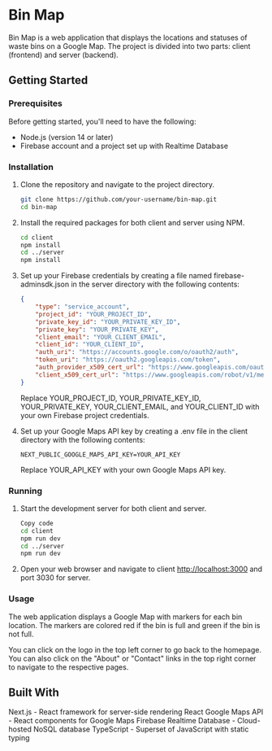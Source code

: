 # Bin Map

Bin Map is a web application that displays the locations and statuses of waste bins on a Google Map. The project is divided into two parts: client (frontend) and server (backend).

## Getting Started

### Prerequisites

Before getting started, you'll need to have the following:

- Node.js (version 14 or later)
- Firebase account and a project set up with Realtime Database

### Installation

1. Clone the repository and navigate to the project directory.

    ```bash
    git clone https://github.com/your-username/bin-map.git
    cd bin-map
    ```

2. Install the required packages for both client and server using NPM.

    ```bash
    cd client
    npm install
    cd ../server
    npm install
    ```

3. Set up your Firebase credentials by creating a file named firebase-adminsdk.json in the server directory with the following contents:

    ```json
    {
        "type": "service_account",
        "project_id": "YOUR_PROJECT_ID",
        "private_key_id": "YOUR_PRIVATE_KEY_ID",
        "private_key": "YOUR_PRIVATE_KEY",
        "client_email": "YOUR_CLIENT_EMAIL",
        "client_id": "YOUR_CLIENT_ID",
        "auth_uri": "https://accounts.google.com/o/oauth2/auth",
        "token_uri": "https://oauth2.googleapis.com/token",
        "auth_provider_x509_cert_url": "https://www.googleapis.com/oauth2/v1/certs",
        "client_x509_cert_url": "https://www.googleapis.com/robot/v1/metadata/x509/ YOUR_CLIENT_EMAIL"
    }
    ```

    Replace YOUR_PROJECT_ID, YOUR_PRIVATE_KEY_ID, YOUR_PRIVATE_KEY, YOUR_CLIENT_EMAIL, and YOUR_CLIENT_ID with your own Firebase project credentials.

4. Set up your Google Maps API key by creating a .env file in the client directory with the following contents:

    ```.env
    NEXT_PUBLIC_GOOGLE_MAPS_API_KEY=YOUR_API_KEY
    ```

    Replace YOUR_API_KEY with your own Google Maps API key.

### Running

1. Start the development server for both client and server.

    ```bash
    Copy code
    cd client
    npm run dev
    cd ../server
    npm run dev
    ```

2. Open your web browser and navigate to client <http://localhost:3000> and port 3030 for server.

### Usage

The web application displays a Google Map with markers for each bin location. The markers are colored red if the bin is full and green if the bin is not full.

You can click on the logo in the top left corner to go back to the homepage. You can also click on the "About" or "Contact" links in the top right corner to navigate to the respective pages.

## Built With

Next.js - React framework for server-side rendering
React Google Maps API - React components for Google Maps
Firebase Realtime Database - Cloud-hosted NoSQL database
TypeScript - Superset of JavaScript with static typing
